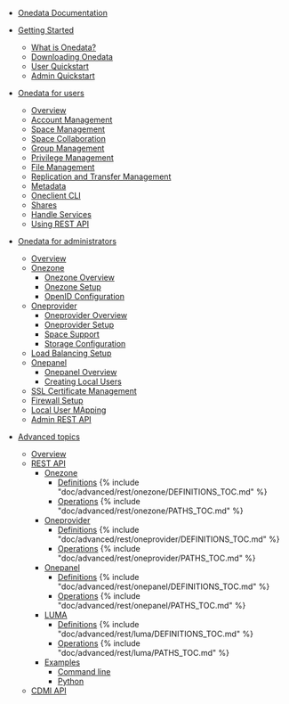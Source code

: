 * [Onedata Documentation](INTRO.md)

* [Getting Started]()
  * [What is Onedata?](doc/getting_started/what_is_onedata.md)
  * [Downloading Onedata](doc/getting_started/downloading_onedata.md)
  * [User Quickstart](doc/getting_started/user_onedata_101.md)
  * [Admin Quickstart](doc/getting_started/admin_onedata_101.md)

* [Onedata for users]()
   * [Overview](doc/user_guide.md)
   * [Account Management](doc/using_onedata/account_management.md)
   * [Space Management](doc/using_onedata/space_management.md)
   * [Space Collaboration](doc/using_onedata/space_collaboration.md)
   * [Group Management](doc/using_onedata/group_management.md)
   * [Privilege Management](doc/using_onedata/privilege_management.md)
   * [File Management](doc/using_onedata/file_management.md)
   * [Replication and Transfer Management](doc/using_onedata/replication_management.md)
   * [Metadata](doc/using_onedata/metadata.md)
   * [Oneclient CLI](doc/using_onedata/oneclient.md)
   * [Shares](doc/using_onedata/shares.md)
   * [Handle Services](doc/using_onedata/handle_services.md)
   * [Using REST API](doc/using_onedata/using_onedata_from_cli.md)

* [Onedata for administrators]()
   * [Overview](doc/admin_guide.md)
   * [Onezone](Onezone)
     * [Onezone Overview](doc/administering_onedata/onezone_overview.md)
     * [Onezone Setup](doc/administering_onedata/onezone_installation.md)
     * [OpenID Configuration](doc/administering_onedata/openid_configuration.md)
   * [Oneprovider]()
     * [Oneprovider Overview](doc/administering_onedata/provider_overview.md)
     * [Oneprovider Setup](doc/administering_onedata/provider_installation.md)
     * [Space Support](doc/administering_onedata/provider_space_support.md)
     * [Storage Configuration](doc/administering_onedata/storage_configuration.md)
    * [Load Balancing Setup](doc/administering_onedata/loadbalancing.md)
   * [Onepanel]()
     * [Onepanel Overview](doc/administering_onedata/onepanel_overview.md)
     * [Creating Local Users](doc/administering_onedata/creating_user_accounts.md)
   * [SSL Certificate Management](doc/administering_onedata/ssl_certificate_management.md)
   * [Firewall Setup](doc/administering_onedata/firewall_setup.md)
   * [Local User MApping](doc/administering_onedata/luma.md)
   * [Admin REST API](doc/administering_onedata/administering_onedata_from_cli.md)

* [Advanced topics](doc/advanced/README.md)
  * [Overview](doc/advanced/README.md)
  * [REST API](doc/advanced/rest/README.md)
    * [Onezone](doc/advanced/rest/onezone/overview.md)
      * [Definitions](doc/advanced/rest/onezone/definitions.md)
{% include "doc/advanced/rest/onezone/DEFINITIONS_TOC.md" %}
      * [Operations](doc/advanced/rest/onezone/paths.md)
{% include "doc/advanced/rest/onezone/PATHS_TOC.md" %}
    * [Oneprovider](doc/advanced/rest/oneprovider/overview.md)
      * [Definitions](doc/advanced/rest/oneprovider/definitions.md)
{% include "doc/advanced/rest/oneprovider/DEFINITIONS_TOC.md" %}
      * [Operations](doc/advanced/rest/oneprovider/paths.md)
{% include "doc/advanced/rest/oneprovider/PATHS_TOC.md" %}
    * [Onepanel](doc/advanced/rest/onepanel/overview.md)
      * [Definitions](doc/advanced/rest/onepanel/definitions.md)
{% include "doc/advanced/rest/onepanel/DEFINITIONS_TOC.md" %}
      * [Operations](doc/advanced/rest/onepanel/paths.md)
{% include "doc/advanced/rest/onepanel/PATHS_TOC.md" %}
    * [LUMA](doc/advanced/rest/luma/overview.md)
      * [Definitions](doc/advanced/rest/luma/definitions.md)
{% include "doc/advanced/rest/luma/DEFINITIONS_TOC.md" %}
      * [Operations](doc/advanced/rest/luma/paths.md)
{% include "doc/advanced/rest/luma/PATHS_TOC.md" %}
    * [Examples](doc/advanced/rest/examples.md)
        * [Command line](doc/advanced/rest/cli.md)
        * [Python](doc/advanced/rest/python.md)
  * [CDMI API](doc/advanced/cdmi.md)
